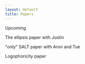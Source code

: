 ```yaml
---
layout: default
title: Papers
---
```



Upcoming


The ellipsis paper with Justin


"only" SALT paper with Aron and Tue


Logophoricity paper

